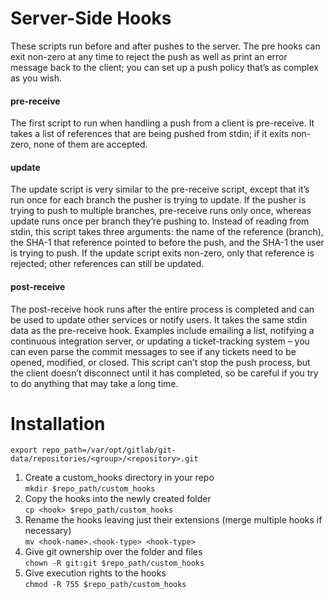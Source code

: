 # Server-Side Hooks

These scripts run before and after pushes to the server. The pre hooks can exit non-zero at any time to reject the push as well as print an error message back to the client; you can set up a push policy that’s as complex as you wish.

#### pre-receive
The first script to run when handling a push from a client is pre-receive. It takes a list of references that are being pushed from stdin; if it exits non-zero, none of them are accepted.

#### update
The update script is very similar to the pre-receive script, except that it’s run once for each branch the pusher is trying to update. If the pusher is trying to push to multiple branches, pre-receive runs only once, whereas update runs once per branch they’re pushing to. Instead of reading from stdin, this script takes three arguments: the name of the reference (branch), the SHA-1 that reference pointed to before the push, and the SHA-1 the user is trying to push. If the update script exits non-zero, only that reference is rejected; other references can still be updated.

#### post-receive
The post-receive hook runs after the entire process is completed and can be used to update other services or notify users. It takes the same stdin data as the pre-receive hook. Examples include emailing a list, notifying a continuous integration server, or updating a ticket-tracking system – you can even parse the commit messages to see if any tickets need to be opened, modified, or closed. This script can’t stop the push process, but the client doesn’t disconnect until it has completed, so be careful if you try to do anything that may take a long time.


# Installation

`export repo_path=/var/opt/gitlab/git-data/repositories/<group>/<repository>.git`

1. Create a custom_hooks directory in your repo  
   `mkdir $repo_path/custom_hooks`
2. Copy the hooks into the newly created folder  
   `cp <hook> $repo_path/custom_hooks`
3. Rename the hooks leaving just their extensions (merge multiple hooks if necessary)  
   `mv <hook-name>.<hook-type> <hook-type>`
4. Give git ownership over the folder and files  
   `chown -R git:git $repo_path/custom_hooks`
5. Give execution rights to the hooks  
   `chmod -R 755 $repo_path/custom_hooks`